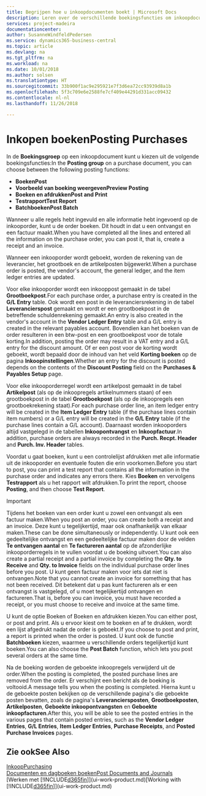 ```yaml
---
title: Begrijpen hoe u inkoopdocumenten boekt | Microsoft Docs
description: Leren over de verschillende boekingsfuncties om inkoopdocumenten te boeken.
services: project-madeira
documentationcenter: 
author: SusanneWindfeldPedersen
ms.service: dynamics365-business-central
ms.topic: article
ms.devlang: na
ms.tgt_pltfrm: na
ms.workload: na
ms.date: 10/01/2018
ms.author: solsen
ms.translationtype: HT
ms.sourcegitcommit: 33b900f1ac9e295921e7f3d6ea72cc93939d8a1b
ms.openlocfilehash: 5f3c709e6e2588fe7cf409e44291d331acc09432
ms.contentlocale: nl-nl
ms.lasthandoff: 11/26/2018

---
```

# <a name="posting-purchases"></a><span data-ttu-id="4d586-103">Inkopen boeken</span><span class="sxs-lookup"><span data-stu-id="4d586-103">Posting Purchases</span></span>
<span data-ttu-id="4d586-104">In de **Boekingsgroep** op een inkoopdocument kunt u kiezen uit de volgende boekingsfuncties:</span><span class="sxs-lookup"><span data-stu-id="4d586-104">In the **Posting group** on a purchase document, you can choose between the following posting functions:</span></span>

* <span data-ttu-id="4d586-105">**Boeken**</span><span class="sxs-lookup"><span data-stu-id="4d586-105">**Post**</span></span>
* <span data-ttu-id="4d586-106">**Voorbeeld van boeking weergeven**</span><span class="sxs-lookup"><span data-stu-id="4d586-106">**Preview Posting**</span></span>
* <span data-ttu-id="4d586-107">**Boeken en afdrukken**</span><span class="sxs-lookup"><span data-stu-id="4d586-107">**Post and Print**</span></span>
* <span data-ttu-id="4d586-108">**Testrapport**</span><span class="sxs-lookup"><span data-stu-id="4d586-108">**Test Report**</span></span>
* <span data-ttu-id="4d586-109">**Batchboeken**</span><span class="sxs-lookup"><span data-stu-id="4d586-109">**Post Batch**</span></span>

<span data-ttu-id="4d586-110">Wanneer u alle regels hebt ingevuld en alle informatie hebt ingevoerd op de inkooporder, kunt u de order boeken. Dit houdt in dat u een ontvangst en een factuur maakt.</span><span class="sxs-lookup"><span data-stu-id="4d586-110">When you have completed all the lines and entered all the information on the purchase order, you can post it, that is, create a receipt and an invoice.</span></span>

<span data-ttu-id="4d586-111">Wanneer een inkooporder wordt geboekt, worden de rekening van de leverancier, het grootboek en de artikelposten bijgewerkt.</span><span class="sxs-lookup"><span data-stu-id="4d586-111">When a purchase order is posted, the vendor's account, the general ledger, and the item ledger entries are updated.</span></span>

<span data-ttu-id="4d586-112">Voor elke inkooporder wordt een inkooppost gemaakt in de tabel **Grootboekpost**.</span><span class="sxs-lookup"><span data-stu-id="4d586-112">For each purchase order, a purchase entry is created in the **G/L Entry** table.</span></span> <span data-ttu-id="4d586-113">Ook wordt een post in de leveranciersrekening in de tabel **Leverancierspost** gemaakt en wordt er een grootboekpost in de betreffende schuldenrekening gemaakt.</span><span class="sxs-lookup"><span data-stu-id="4d586-113">An entry is also created in the vendor's account in the **Vendor Ledger Entry** table and a G/L entry is created in the relevant payables account.</span></span> <span data-ttu-id="4d586-114">Bovendien kan het boeken van de order resulteren in een btw-post en een grootboekpost voor de totale korting.</span><span class="sxs-lookup"><span data-stu-id="4d586-114">In addition, posting the order may result in a VAT entry and a G/L entry for the discount amount.</span></span> <span data-ttu-id="4d586-115">Of er een post voor de korting wordt geboekt, wordt bepaald door de inhoud van het veld **Korting boeken** op de pagina **Inkoopinstellingen**.</span><span class="sxs-lookup"><span data-stu-id="4d586-115">Whether an entry for the discount is posted depends on the contents of the **Discount Posting** field on the **Purchases & Payables Setup** page.</span></span>

<span data-ttu-id="4d586-116">Voor elke inkooporderregel wordt een artikelpost gemaakt in de tabel **Artikelpost** (als op de inkoopregels artikelnummers staan) of een grootboekpost in de tabel **Grootboekpost** (als op de inkoopregels een grootboekrekening staat).</span><span class="sxs-lookup"><span data-stu-id="4d586-116">For each purchase order line, an item ledger entry will be created in the **Item Ledger Entry** table (if the purchase lines contain item numbers) or a G/L entry will be created in the **G/L Entry** table (if the purchase lines contain a G/L account).</span></span> <span data-ttu-id="4d586-117">Daarnaast worden inkooporders altijd vastgelegd in de tabellen **Inkoopontvangst** en **Inkoopfactuur**.</span><span class="sxs-lookup"><span data-stu-id="4d586-117">In addition, purchase orders are always recorded in the **Purch. Recpt. Header** and **Purch. Inv. Header** tables.</span></span>

<span data-ttu-id="4d586-118">Voordat u gaat boeken, kunt u een controlelijst afdrukken met alle informatie uit de inkooporder en eventuele fouten die erin voorkomen.</span><span class="sxs-lookup"><span data-stu-id="4d586-118">Before you start to post, you can print a test report that contains all the information in the purchase order and indicates any errors there.</span></span> <span data-ttu-id="4d586-119">Kies **Boeken** en vervolgens **Testrapport** als u het rapport wilt afdrukken.</span><span class="sxs-lookup"><span data-stu-id="4d586-119">To print the report, choose **Posting**, and then choose **Test Report**.</span></span>

> [!IMPORTANT]  
>   <span data-ttu-id="4d586-120">Tijdens het boeken van een order kunt u zowel een ontvangst als een factuur maken.</span><span class="sxs-lookup"><span data-stu-id="4d586-120">When you post an order, you can create both a receipt and an invoice.</span></span> <span data-ttu-id="4d586-121">Deze kunt u tegelijkertijd, maar ook onafhankelijk van elkaar maken.</span><span class="sxs-lookup"><span data-stu-id="4d586-121">These can be done simultaneously or independently.</span></span> <span data-ttu-id="4d586-122">U kunt ook een gedeeltelijke ontvangst en een gedeeltelijke factuur maken door de velden **Te ontvangen aantal** en **Te factureren aantal** op de afzonderlijke inkooporderregels in te vullen voordat u de boeking uitvoert.</span><span class="sxs-lookup"><span data-stu-id="4d586-122">You can also create a partial receipt and a partial invoice by completing the **Qty. to Receive** and **Qty. to Invoice** fields on the individual purchase order lines before you post.</span></span> <span data-ttu-id="4d586-123">U kunt geen factuur maken voor iets dat niet is ontvangen.</span><span class="sxs-lookup"><span data-stu-id="4d586-123">Note that you cannot create an invoice for something that has not been received.</span></span> <span data-ttu-id="4d586-124">Dit betekent dat u pas kunt factureren als er een ontvangst is vastgelegd, of u moet tegelijkertijd ontvangen en factureren.</span><span class="sxs-lookup"><span data-stu-id="4d586-124">That is, before you can invoice, you must have recorded a receipt, or you must choose to receive and invoice at the same time.</span></span>

<span data-ttu-id="4d586-125">U kunt de optie Boeken of Boeken en afdrukken kiezen.</span><span class="sxs-lookup"><span data-stu-id="4d586-125">You can either post, or post and print.</span></span> <span data-ttu-id="4d586-126">Als u ervoor kiest om te boeken en af te drukken, wordt een lijst afgedrukt nadat de order is geboekt.</span><span class="sxs-lookup"><span data-stu-id="4d586-126">If you choose to post and print, a report is printed when the order is posted.</span></span> <span data-ttu-id="4d586-127">U kunt ook de functie **Batchboeken** kiezen, waarmee u verschillende orders tegelijkertijd kunt boeken.</span><span class="sxs-lookup"><span data-stu-id="4d586-127">You can also choose the **Post Batch** function, which lets you post several orders at the same time.</span></span>

<span data-ttu-id="4d586-128">Na de boeking worden de geboekte inkoopregels verwijderd uit de order.</span><span class="sxs-lookup"><span data-stu-id="4d586-128">When the posting is completed, the posted purchase lines are removed from the order.</span></span> <span data-ttu-id="4d586-129">Er verschijnt een bericht als de boeking is voltooid.</span><span class="sxs-lookup"><span data-stu-id="4d586-129">A message tells you when the posting is completed.</span></span> <span data-ttu-id="4d586-130">Hierna kunt u de geboekte posten bekijken op de verschillende pagina's die geboekte posten bevatten, zoals de pagina's **Leveranciersposten**, **Grootboekposten**, **Artikelposten**, **Geboekte inkoopontvangsten** en **Geboekte inkoopfacturen**.</span><span class="sxs-lookup"><span data-stu-id="4d586-130">After this, you will be able to see the posted entries in the various pages that contain posted entries, such as the **Vendor Ledger Entries**, **G/L Entries**, **Item Ledger Entries**, **Purchase Receipts**, and **Posted Purchase Invoices** pages.</span></span>

## <a name="see-also"></a><span data-ttu-id="4d586-131">Zie ook</span><span class="sxs-lookup"><span data-stu-id="4d586-131">See Also</span></span>
[<span data-ttu-id="4d586-132">Inkoop</span><span class="sxs-lookup"><span data-stu-id="4d586-132">Purchasing</span></span>](purchasing-manage-purchasing.md)  
[<span data-ttu-id="4d586-133">Documenten en dagboeken boeken</span><span class="sxs-lookup"><span data-stu-id="4d586-133">Post Documents and Journals</span></span>](ui-post-documents-journals.md)  
<span data-ttu-id="4d586-134">[Werken met [!INCLUDE[d365fin](includes/d365fin_md.md)]](ui-work-product.md)</span><span class="sxs-lookup"><span data-stu-id="4d586-134">[Working with [!INCLUDE[d365fin](includes/d365fin_md.md)]](ui-work-product.md)</span></span>


